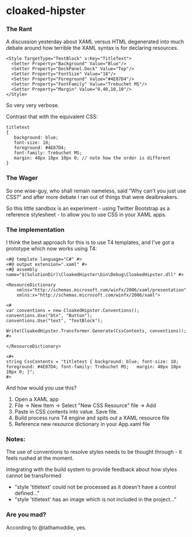 ﻿cloaked-hipster
===============

### The Rant

A discussion yesterday about XAML versus HTML degenerated into much debate around how terrible the XAML syntax is for declaring resources.

    <Style TargetType="TextBlock" x:Key="TitleText">
      <Setter Property="Background" Value="Blue"/>
      <Setter Property="DockPanel.Dock" Value="Top"/>
      <Setter Property="FontSize" Value="18"/>
      <Setter Property="Foreground" Value="#4E87D4"/>
      <Setter Property="FontFamily" Value="Trebuchet MS"/>
      <Setter Property="Margin" Value="0,40,10,10"/>
    </Style>

So very very verbose.

Contrast that with the equivalent CSS:

    titletext 
    { 
       background: blue;
       font-size: 18;
       foreground: #4E87D4;
       font-family: Trebuchet MS;
       margin: 40px 10px 10px 0; // note how the order is different
    }

### The Wager

So one wise-guy, who shall remain nameless, said "Why can't you just use CSS?" and after more debate I ran out of things that were dealbreakers.

So this little sandbox is an experiment - using Twitter Bootstrap as a reference stylesheet - to allow you to use CSS in your XAML apps.

### The implementation

I think the best approach for this is to use T4 templates, and I've got a prototype which now works using T4:

    <#@ template language="C#" #>
    <#@ output extension=".xaml" #>
    <#@ assembly name="$(SolutionDir)\CloakedHipster\bin\Debug\CloakedHipster.dll" #>

    <ResourceDictionary
        xmlns="http://schemas.microsoft.com/winfx/2006/xaml/presentation" 
        xmlns:x="http://schemas.microsoft.com/winfx/2006/xaml">

    <#
    var conventions = new CloakedHipster.Conventions();
    conventions.Use("btn", "Button");
    conventions.Use("text", "TextBlock");

    Write(CloakedHipster.Transformer.Generate(CssContents, conventions)); #>

    </ResourceDictionary>

    <#+
    string CssContents = "titletext { background: blue; font-size: 18; foreground: #4E87D4; font-family: Trebuchet MS;   margin: 40px 10px 10px 0; }";
    #>

And how would you use this?

 1. Open a XAML app
 2. File -> New Item -> Select "New CSS Resource" file -> Add
 3. Paste in CSS contents into value. Save file.
 4. Build process runs T4 engine and spits out a XAML resource file
 5. Reference new resource dictionary in your App.xaml file


### Notes:

The use of conventions to resolve styles needs to be thought through - it feels rushed at the moment.

Integrating with the build system to provide feedback about how styles cannot be transformed

 - "style 'titletext' could not be processed as it doesn't have a control defined..."
 - "style 'titletext' has an image which is not included in the project..."

### Are you mad?

According to @tathamoddie, yes.